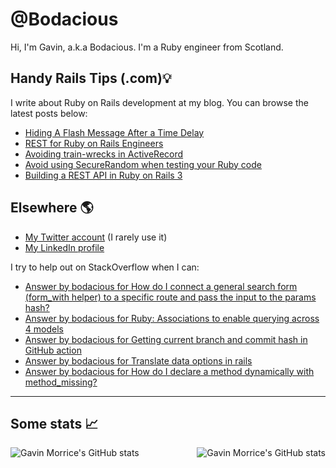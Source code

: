 # @Bodacious

Hi, I'm Gavin, a.k.a Bodacious. I'm a Ruby engineer from Scotland.

## Handy Rails Tips (.com)💡

I write about Ruby on Rails development at my blog. You can browse the latest posts below:

<!-- BLOG-POST-LIST:START -->
- [Hiding A Flash Message After a Time Delay](https://handyrailstips.com/2024/03/31/how-to-use-jsonb-attributes-safely-in-ruby-on-rails.html)
- [REST for Ruby on Rails Engineers](https://handyrailstips.com/video/2024/01/05/rest-for-ruby-on-rails-engineers.html)
- [Avoiding train-wrecks in ActiveRecord](https://handyrailstips.com/2023/07/29/avoiding-trainwrecks-in-activerecord.html)
- [Avoid using SecureRandom when testing your Ruby code](https://handyrailstips.com/2023/06/23/dont-use-securerandom-in-tests.html)
- [Building a REST API in Ruby on Rails 3](https://handyrailstips.com/video/2020/08/12/build-a-rest-api-in-ruby-on-rails-3.html)
<!-- BLOG-POST-LIST:END -->

## Elsewhere 🌎

- [My Twitter account][twitter] (I rarely use it)
- [My LinkedIn profile][linkedin]

I try to help out on StackOverflow when I can:

<!-- SO-LIST:START -->
- [Answer by bodacious for How do I connect a general search form &lpar;form_with helper&rpar; to a specific route and pass the input to the params hash?](https://stackoverflow.com/questions/71656367/how-do-i-connect-a-general-search-form-form-with-helper-to-a-specific-route-an/71680654#71680654)
- [Answer by bodacious for Ruby: Associations to enable querying across 4 models](https://stackoverflow.com/questions/71579719/ruby-associations-to-enable-querying-across-4-models/71589300#71589300)
- [Answer by bodacious for Getting current branch and commit hash in GitHub action](https://stackoverflow.com/questions/58886293/getting-current-branch-and-commit-hash-in-github-action/71240351#71240351)
- [Answer by bodacious for Translate data options in rails](https://stackoverflow.com/questions/71208322/translate-data-options-in-rails/71210441#71210441)
- [Answer by bodacious for How do I declare a method dynamically with method_missing?](https://stackoverflow.com/questions/8075270/how-do-i-declare-a-method-dynamically-with-method-missing/70541319#70541319)
<!-- SO-LIST:END -->

---

## Some stats 📈

<img align="left"
     src="https://github-readme-stats.vercel.app/api?username=bodacious&count_private=true&show_icons=true"
     alt="Gavin Morrice's GitHub stats"
     loading="lazy" />

<img align="right"
    src="https://github-readme-stats.vercel.app/api/top-langs/?username=bodacious"
    alt="Gavin Morrice's GitHub stats"
    loading="lazy" />

<!-- Links -->

[twitter]: https://twitter.com/morriceGavin
[linkedin]: https://www.linkedin.com/in/gavinmorrice/
